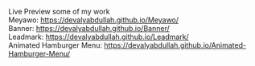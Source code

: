 <img src="http://drive.google.com/uc?export=view&amp;id=1PwiGHRUvzwjObI8DUO5nswGoa9DSreCg" alt="">

Live Preview some of my work<br>
Meyawo: https://devalyabdullah.github.io/Meyawo/<br>
Banner: https://devalyabdullah.github.io/Banner/<br>
Leadmark: https://devalyabdullah.github.io/Leadmark/<br>
Animated Hamburger Menu: https://devalyabdullah.github.io/Animated-Hamburger-Menu/
